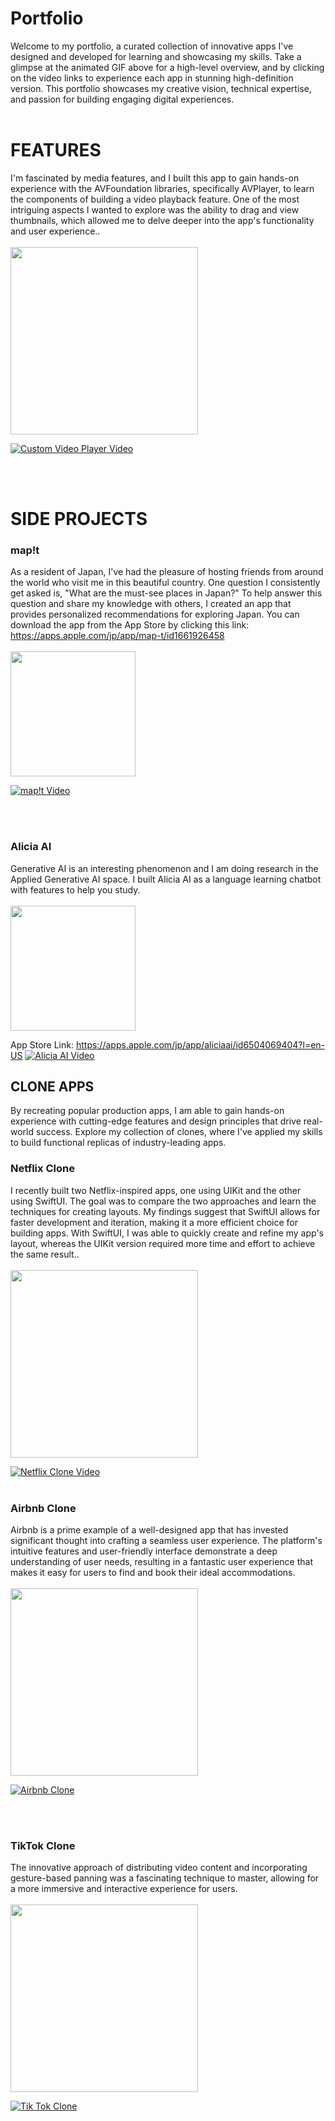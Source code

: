 # Portfolio
Welcome to my portfolio, a curated collection of innovative apps I've designed and developed for learning and showcasing my skills. Take a glimpse at the animated GIF above for a high-level overview, and by clicking on the video links to experience each app in stunning high-definition version. This portfolio showcases my creative vision, technical expertise, and passion for building engaging digital experiences.<br><br>

# FEATURES

I'm fascinated by media features, and I built this app to gain hands-on experience with the AVFoundation libraries, specifically AVPlayer, to learn the components of building a video playback feature. One of the most intriguing aspects I wanted to explore was the ability to drag and view thumbnails, which allowed me to delve deeper into the app's functionality and user experience..<br><br>
<img src="https://github.com/malach1/portfolio/assets/5972850/e8b89cfb-f5ff-4974-bb2a-cecc5feddaf8" width=300><br>

[![Custom Video Player Video](https://github.com/malach1/portfolio/assets/5972850/2c5d8c35-1934-4b0d-ae4a-50bbbd769835)]([https://github.com/malach1/portfolio/assets/5972850/2c5d8c35-1934-4b0d-ae4a-50bbbd769835)

<br><br>

# SIDE PROJECTS

### map!t
  
As a resident of Japan, I've had the pleasure of hosting friends from around the world who visit me in this beautiful country. One question I consistently get asked is, "What are the must-see places in Japan?" To help answer this question and share my knowledge with others, I created an app that provides personalized recommendations for exploring Japan. You can download the app from the App Store by clicking this link: <a href="https://apps.apple.com/jp/app/map-t/id1661926458">https://apps.apple.com/jp/app/map-t/id1661926458</a><br><br>
<img src="https://github.com/malach1/portfolio/assets/5972850/f5f7d4bc-132a-4a7b-bd96-41643a2d9e23" width=200>

[![map!t Video](https://github.com/malach1/portfolio/assets/5972850/dd7b4aa5-7515-4b36-b29c-bdf44f8459c9)]([https://github.com/malach1/portfolio/assets/5972850/dd7b4aa5-7515-4b36-b29c-bdf44f8459c9)

<br><br>

### Alicia AI
  
Generative AI is an interesting phenomenon and I am doing research in the Applied Generative AI space.  I built Alicia AI as a language learning chatbot with features to help you study.<br><br>
<img src="https://github.com/malach1/portfolio/assets/5972850/a05728c2-0c24-4a3e-a0b9-aa1110b10b31" width=200><br>

App Store Link: https://apps.apple.com/jp/app/aliciaai/id6504069404?l=en-US
[![Alicia AI Video](https://github.com/malach1/portfolio/assets/5972850/f9b00883-7130-46d5-9792-d3885935132a)]([https://github.com/malach1/portfolio/assets/5972850/f9b00883-7130-46d5-9792-d3885935132a)

## CLONE APPS

By recreating popular production apps, I am able to gain hands-on experience with cutting-edge features and design principles that drive real-world success. Explore my collection of clones, where I've applied my skills to build functional replicas of industry-leading apps.

### Netflix Clone
  
I recently built two Netflix-inspired apps, one using UIKit and the other using SwiftUI. The goal was to compare the two approaches and learn the techniques for creating layouts. My findings suggest that SwiftUI allows for faster development and iteration, making it a more efficient choice for building apps. With SwiftUI, I was able to quickly create and refine my app's layout, whereas the UIKit version required more time and effort to achieve the same result..<br><br>
<img src="https://github.com/malach1/portfolio/assets/5972850/f299cc56-ea9e-40e7-952d-9fa27251d480" width=300><br>

[![Netflix Clone Video](https://github.com/malach1/portfolio/assets/5972850/fdd97207-ddd1-4ff9-9432-09e8c4a3f329)]([https://github.com/malach1/portfolio/assets/5972850/fdd97207-ddd1-4ff9-9432-09e8c4a3f329)
<br><br>

### Airbnb Clone
  
Airbnb is a prime example of a well-designed app that has invested significant thought into crafting a seamless user experience. The platform's intuitive features and user-friendly interface demonstrate a deep understanding of user needs, resulting in a fantastic user experience that makes it easy for users to find and book their ideal accommodations.<br><br>
<img src="https://github.com/malach1/portfolio/assets/5972850/7d8d6c06-11aa-4744-a916-a1f28bbbbeaa" width=300><br>



[![Airbnb Clone](https://github.com/malach1/portfolio/assets/5972850/79508260-539c-4019-8630-e6f1d244fcd9)]([https://github.com/malach1/portfolio/assets/5972850/79508260-539c-4019-8630-e6f1d244fcd9)

<br><br>

### TikTok Clone
  
The innovative approach of distributing video content and incorporating gesture-based panning was a fascinating technique to master, allowing for a more immersive and interactive experience for users.<br><br>
<img src="https://github.com/malach1/portfolio/assets/5972850/d48cdcd6-d707-4804-9346-40bf0a29570e" width=300><br>


[![Tik Tok Clone](https://github.com/malach1/portfolio/assets/5972850/f856cfae-ab87-47b9-b7d3-aff856758175)]([https://github.com/malach1/portfolio/assets/5972850/f856cfae-ab87-47b9-b7d3-aff856758175)

